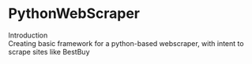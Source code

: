 # PythonWebScraper

Introduction <br/>
Creating basic framework for a python-based webscraper, with intent to scrape sites like BestBuy
<br/>
